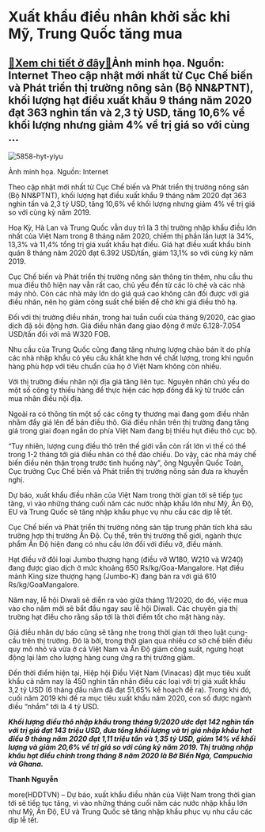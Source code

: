 Xuất khẩu điều nhân khởi sắc khi Mỹ, Trung Quốc tăng mua
========================================================

[:gift:Xem chi tiết ở đây:gift:](https://hddtvn.com/xuat-khau-dieu-nhan-khoi-sac-khi-my-trung-quoc-tang-mua/)Ảnh minh họa. Nguồn: Internet Theo cập nhật mới nhất từ Cục Chế biến và Phát triển thị trường nông sản (Bộ NN&PTNT), khối lượng hạt điều xuất khẩu 9 tháng năm 2020 đạt 363 nghìn tấn và 2,3 tỷ USD, tăng 10,6% về khối lượng nhưng giảm 4% về trị giá so với cùng …
--------------------------------------------------------------------------------------------------------------------------------------------------------------------------------------------------------------------------------------------------------------------





![5858-hyt-yiyu](https://haiquanonline.com.vn/stores/news_dataimages/thanhnt/042020/14/10/in_article/5858_hYt_YiYu.jpg?rt=20201012093546 "Xuất khẩu điều nhân khởi sắc khi Mỹ, Trung Quốc tăng mua")


Ảnh minh họa. Nguồn: Internet



Theo cập nhật mới nhất từ Cục Chế biến và Phát triển thị trường nông sản (Bộ NN&PTNT), khối lượng hạt điều xuất khẩu 9 tháng năm 2020 đạt 363 nghìn tấn và 2,3 tỷ USD, tăng 10,6% về khối lượng nhưng giảm 4% về trị giá so với cùng kỳ năm 2019.


Hoa Kỳ, Hà Lan và Trung Quốc vẫn duy trì là 3 thị trường nhập khẩu điều lớn nhất của Việt Nam trong 8 tháng năm 2020, chiếm thị phần lần lượt là 34%, 13,3% và 11,4% tổng trị giá xuất khẩu hạt điều. Giá hạt điều xuất khẩu bình quân 8 tháng năm 2020 đạt 6.392 USD/tấn, giảm 13,1% so với cùng kỳ năm 2019.


Cục Chế biến và Phát triển thị trường nông sản thông tin thêm, nhu cầu thu mua điều thô hiện nay vẫn rất cao, chủ yếu đến từ các lò chẻ và các nhà máy nhỏ. Còn các nhà máy lớn do giá quá cao không cân đối được với giá điều nhân, nên họ giảm công suất chế biến để chờ khi giá điều thô hạ.


Đối với thị trường điều nhân, trong hai tuần cuối của tháng 9/2020, các giao dịch đã sôi động hơn. Giá điều nhân đang giao động ở mức 6.128-7.054 USD/tấn đối với mã W320 FOB.


Nhu cầu của Trung Quốc cũng đang tăng nhưng lượng chào bán ít do phía các nhà nhập khẩu có yêu cầu khắt khe hơn về chất lượng, trong khi nguồn hàng phù hợp với tiêu chuẩn của họ ở Việt Nam không còn nhiều.


Với thị trường điều nhân nội địa giá tăng liên tục. Nguyên nhân chủ yếu do một số công ty thiếu hàng để thực hiện các hợp đồng đã ký từ trước cần mua nhân điều nội địa.


Ngoài ra có thông tin một số các công ty thương mại đang gom điều nhân nhằm đẩy giá lên để bán điều thô. Giá điều nhân trên thị trường đang tăng giá trong giai đoạn ngắn do phía Việt Nam đang bị thiếu hụt điều thô cục bộ.


“Tuy nhiên, lượng cung điều thô trên thế giới vẫn còn rất lớn vì thế có thể trong 1-2 tháng tới giá điều nhân có thể đảo chiều. Do vậy, các nhà máy chế biến điều nên thận trọng trước tình huống này”, ông Nguyễn Quốc Toản, Cục trưởng Cục Chế biến và Phát triển thị trường nông sản đưa ra khuyến nghị.


Dự báo, xuất khẩu điều nhân của Việt Nam trong thời gian tới sẽ tiếp tục tăng, vì vào những tháng cuối năm các nước nhập khẩu lớn như Mỹ, Ấn Độ, EU và Trung Quốc sẽ tăng nhập khẩu phục vụ nhu cầu các dịp lễ tết.


Cục Chế biến và Phát triển thị trường nông sản tập trung phân tích khá sâu trường hợp thị trường Ấn Độ. Cụ thể, trên thị trường thế giới, ngành thực phẩm Ấn Độ hiện đang có nhu cầu lớn đối với điều vỡ, điều mảnh.


Hạt điều vỡ đôi loại Jumbo thượng hạng (điều vỡ W180, W210 và W240) đang được giao dịch ở mức khoảng 650 Rs/kg/Goa-Mangalore. Hạt điều mảnh King size thượng hạng (Jumbo-K) đang bán ra với giá 610 Rs/kg/GoaMangalore.


Năm nay, lễ hội Diwali sẽ diễn ra vào giữa tháng 11/2020, do đó, việc mua vào cho năm mới sẽ bắt đầu ngay sau lễ hội Diwali. Các chuyên gia thị trường hạt điều cho rằng sắp tới là thời điểm tốt cho mặt hàng này.


Giá điều nhân dự báo cũng sẽ tăng nhẹ trong thời gian tới theo luật cung-cầu trên thị trường. Đó là bởi, trong thời gian qua nhiều cơ sở chế biến điều quy mô nhỏ và vừa ở cả Việt Nam và Ấn Độ giảm công suất, ngưng hoạt động lại làm cho lượng hàng cung ứng ra thị trường giảm.


Đến thời điểm hiện tại, Hiệp hội Điều Việt Nam (Vinacas) đặt mục tiêu xuất khẩu cả năm nay là 450 nghìn tấn nhân điều các loại với trị giá xuất khẩu 3,2 tỷ USD (6 tháng đầu năm đã đạt 51,65% kế hoạch đề ra). Trong khi đó, cuối năm 2019 khi đề ra mục tiêu xuất khẩu năm 2020, con số được ngành điều “nhắm” tới là 4 tỷ USD.





***Khối lượng điều thô nhập khẩu trong tháng 9/2020 ước đạt 142 nghìn tấn với trị giá đạt 143 triệu USD, đưa tổng khối lượng và trị giá nhập khẩu hạt điều 9 tháng năm 2020 đạt 1,11 triệu tấn và 1,35 tỷ USD, giảm 14% về khối lượng và giảm 20,6% về trị giá so với cùng kỳ năm 2019. Thị trường nhập khẩu hạt điều chính trong tháng 8 năm 2020 là Bờ Biển Ngà, Campuchia và Ghana.***




**Thanh Nguyễn**



more(HDDTVN) – Dự báo, xuất khẩu điều nhân của Việt Nam trong thời gian tới sẽ tiếp tục tăng, vì vào những tháng cuối năm các nước nhập khẩu lớn như Mỹ, Ấn Độ, EU và Trung Quốc sẽ tăng nhập khẩu phục vụ nhu cầu các dịp lễ tết.

